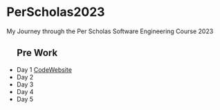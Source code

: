 # PerScholas2023
My Journey through the Per Scholas Software Engineering Course 2023
<ul>
  <h2>Pre Work</h2>
  <li>Day 1 <a href="https://github.com/ArnoldPires/PerScholas2023/tree/main/PreWorkDay1/Assignment1">Code</a><a href="#">Website</a></li>
  <li>Day 2</li>
  <li>Day 3</li>
  <li>Day 4</li>
  <li>Day 5</li>
</ul>
<p></p>
